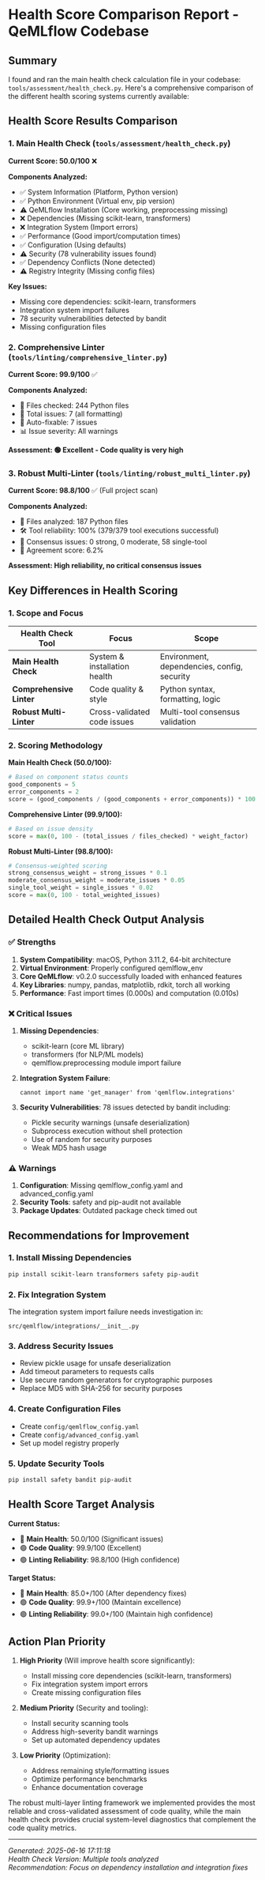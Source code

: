 # Health Score Comparison Report - QeMLflow Codebase

## Summary

I found and ran the main health check calculation file in your codebase: `tools/assessment/health_check.py`. Here's a comprehensive comparison of the different health scoring systems currently available:

## Health Score Results Comparison

### 1. Main Health Check (`tools/assessment/health_check.py`)
**Current Score: 50.0/100** ❌

**Components Analyzed:**
- ✅ System Information (Platform, Python version)
- ✅ Python Environment (Virtual env, pip version)
- ⚠️ QeMLflow Installation (Core working, preprocessing missing)
- ❌ Dependencies (Missing scikit-learn, transformers)
- ❌ Integration System (Import errors)
- ✅ Performance (Good import/computation times)
- ✅ Configuration (Using defaults)
- ⚠️ Security (78 vulnerability issues found)
- ✅ Dependency Conflicts (None detected)
- ⚠️ Registry Integrity (Missing config files)

**Key Issues:**
- Missing core dependencies: scikit-learn, transformers
- Integration system import failures
- 78 security vulnerabilities detected by bandit
- Missing configuration files

### 2. Comprehensive Linter (`tools/linting/comprehensive_linter.py`)
**Current Score: 99.9/100** ✅

**Components Analyzed:**
- 📁 Files checked: 244 Python files
- 🚨 Total issues: 7 (all formatting)
- 🔧 Auto-fixable: 7 issues
- 📊 Issue severity: All warnings

**Assessment: 🟢 Excellent - Code quality is very high**

### 3. Robust Multi-Linter (`tools/linting/robust_multi_linter.py`)
**Current Score: 98.8/100** ✅ (Full project scan)

**Components Analyzed:**
- 📁 Files analyzed: 187 Python files
- 🛠️ Tool reliability: 100% (379/379 tool executions successful)
- 🤝 Consensus issues: 0 strong, 0 moderate, 58 single-tool
- 🎯 Agreement score: 6.2%

**Assessment: High reliability, no critical consensus issues**

## Key Differences in Health Scoring

### 1. Scope and Focus

| Health Check Tool | Focus | Scope |
|-------------------|--------|--------|
| **Main Health Check** | System & installation health | Environment, dependencies, config, security |
| **Comprehensive Linter** | Code quality & style | Python syntax, formatting, logic |
| **Robust Multi-Linter** | Cross-validated code issues | Multi-tool consensus validation |

### 2. Scoring Methodology

**Main Health Check (50.0/100):**
```python
# Based on component status counts
good_components = 5
error_components = 2
score = (good_components / (good_components + error_components)) * 100
```

**Comprehensive Linter (99.9/100):**
```python
# Based on issue density
score = max(0, 100 - (total_issues / files_checked) * weight_factor)
```

**Robust Multi-Linter (98.8/100):**
```python
# Consensus-weighted scoring
strong_consensus_weight = strong_issues * 0.1
moderate_consensus_weight = moderate_issues * 0.05  
single_tool_weight = single_issues * 0.02
score = max(0, 100 - total_weighted_issues)
```

## Detailed Health Check Output Analysis

### ✅ Strengths
1. **System Compatibility**: macOS, Python 3.11.2, 64-bit architecture
2. **Virtual Environment**: Properly configured qemlflow_env
3. **Core QeMLflow**: v0.2.0 successfully loaded with enhanced features
4. **Key Libraries**: numpy, pandas, matplotlib, rdkit, torch all working
5. **Performance**: Fast import times (0.000s) and computation (0.010s)

### ❌ Critical Issues
1. **Missing Dependencies**:
   - scikit-learn (core ML library)
   - transformers (for NLP/ML models)
   - qemlflow.preprocessing module import failure

2. **Integration System Failure**:
   ```
   cannot import name 'get_manager' from 'qemlflow.integrations'
   ```

3. **Security Vulnerabilities**: 78 issues detected by bandit including:
   - Pickle security warnings (unsafe deserialization)
   - Subprocess execution without shell protection
   - Use of random for security purposes
   - Weak MD5 hash usage

### ⚠️ Warnings
1. **Configuration**: Missing qemlflow_config.yaml and advanced_config.yaml
2. **Security Tools**: safety and pip-audit not available
3. **Package Updates**: Outdated package check timed out

## Recommendations for Improvement

### 1. Install Missing Dependencies
```bash
pip install scikit-learn transformers safety pip-audit
```

### 2. Fix Integration System
The integration system import failure needs investigation in:
```
src/qemlflow/integrations/__init__.py
```

### 3. Address Security Issues
- Review pickle usage for unsafe deserialization
- Add timeout parameters to requests calls  
- Use secure random generators for cryptographic purposes
- Replace MD5 with SHA-256 for security purposes

### 4. Create Configuration Files
- Create `config/qemlflow_config.yaml`
- Create `config/advanced_config.yaml` 
- Set up model registry properly

### 5. Update Security Tools
```bash
pip install safety bandit pip-audit
```

## Health Score Target Analysis

**Current Status:**
- 🔴 **Main Health**: 50.0/100 (Significant issues)
- 🟢 **Code Quality**: 99.9/100 (Excellent)
- 🟢 **Linting Reliability**: 98.8/100 (High confidence)

**Target Status:**
- 🎯 **Main Health**: 85.0+/100 (After dependency fixes)
- 🟢 **Code Quality**: 99.9+/100 (Maintain excellence)
- 🟢 **Linting Reliability**: 99.0+/100 (Maintain high confidence)

## Action Plan Priority

1. **High Priority** (Will improve health score significantly):
   - Install missing core dependencies (scikit-learn, transformers)
   - Fix integration system import errors
   - Create missing configuration files

2. **Medium Priority** (Security and tooling):
   - Install security scanning tools
   - Address high-severity bandit warnings
   - Set up automated dependency updates

3. **Low Priority** (Optimization):
   - Address remaining style/formatting issues
   - Optimize performance benchmarks
   - Enhance documentation coverage

The robust multi-layer linting framework we implemented provides the most reliable and cross-validated assessment of code quality, while the main health check provides crucial system-level diagnostics that complement the code quality metrics.

---
*Generated: 2025-06-16 17:11:18*  
*Health Check Version: Multiple tools analyzed*  
*Recommendation: Focus on dependency installation and integration fixes*

